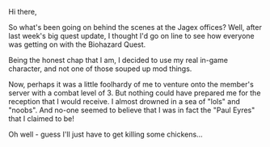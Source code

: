 Hi there,

So what's been going on behind the scenes at the Jagex offices? Well, after last week's big quest update, I thought I'd go on line to see how everyone was getting on with the Biohazard Quest.

Being the honest chap that I am, I decided to use my real in-game character, and not one of those souped up mod things.

Now, perhaps it was a little foolhardy of me to venture onto the member's server with a combat level of 3. But nothing could have prepared me for the reception that I would receive. I almost drowned in a sea of "lols" and "noobs". And no-one seemed to believe that I was in fact the "Paul Eyres" that I claimed to be!

Oh well - guess I'll just have to get killing some chickens...
